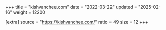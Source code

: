 +++
title = "kishvanchee.com"
date = "2022-03-22"
updated = "2025-02-16"
weight = 12200

[extra]
source = "https://kishvanchee.com/"
ratio = 49
size = 12
+++
